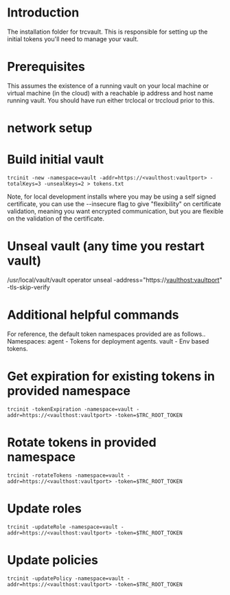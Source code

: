 # Introduction 
The installation folder for trcvault.  This is responsible for setting up the initial tokens you'll need to manage your vault.

# Prerequisites
This assumes the existence of a running vault on your local machine or virtual machine (in the cloud) with a reachable ip address and host name running vault.  You should have run either trclocal or trccloud prior to this.

# network setup


# Build initial vault
```
trcinit -new -namespace=vault -addr=https://<vaulthost:vaultport> -totalKeys=3 -unsealKeys=2 > tokens.txt
```

Note, for local development installs where you may be using a self signed certificate, you can use the --insecure flag to give "flexibility" on certificate validation, meaning you want encrypted communication, but you are flexible on the validation of the certificate.

# Unseal vault (any time you restart vault)
/usr/local/vault/vault operator unseal -address="https://<vaulthost:vaultport>" -tls-skip-verify

# Additional helpful commands
For reference, the default token namespaces provided are as follows..
Namespaces:
agent - Tokens for deployment agents.
vault - Env based tokens.

# Get expiration for existing tokens in provided namespace
```
trcinit -tokenExpiration -namespace=vault -addr=https://<vaulthost:vaultport> -token=$TRC_ROOT_TOKEN
```

# Rotate tokens in provided namespace
```
trcinit -rotateTokens -namespace=vault -addr=https://<vaulthost:vaultport> -token=$TRC_ROOT_TOKEN
```

# Update roles
```
trcinit -updateRole -namespace=vault -addr=https://<vaulthost:vaultport> -token=$TRC_ROOT_TOKEN
```

# Update policies
```
trcinit -updatePolicy -namespace=vault -addr=https://<vaulthost:vaultport> -token=$TRC_ROOT_TOKEN
```
